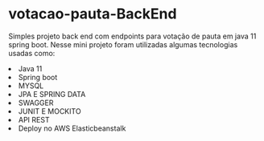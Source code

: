 # votacao-pauta-BackEnd
Simples projeto back end com endpoints para votação de pauta em java 11 spring boot.
Nesse mini projeto foram utilizadas algumas tecnologias usadas como:

<li>Java 11</li>
<li>Spring boot </li>
<li>MYSQL</li>
<li>JPA E SPRING DATA</li>
<li>SWAGGER</li>
<li>JUNIT E MOCKITO</li>
<li>API REST</li>
<li>Deploy no AWS Elasticbeanstalk</li>







